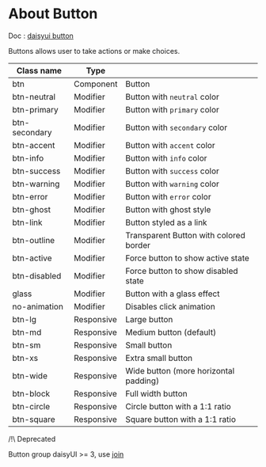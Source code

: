 # About Button

Doc : [daisyui button](https://daisyui.com/components/button/) 

Buttons allows user to take actions or make choices.

| Class name    |   Type     |                                        |
|---------------|------------|----------------------------------------|
| btn           | Component  | Button                                 |
| btn-neutral   | Modifier   | Button with `neutral` color            |
| btn-primary   | Modifier   | Button with `primary` color            |
| btn-secondary | Modifier   | Button with `secondary` color          |
| btn-accent    | Modifier   | Button with `accent` color             |
| btn-info      | Modifier   | Button with `info` color               |
| btn-success   | Modifier   | Button with `success` color            |
| btn-warning   | Modifier   | Button with `warning` color            |
| btn-error     | Modifier   | Button with `error` color              |
| btn-ghost     | Modifier   | Button with ghost style                |
| btn-link      | Modifier   | Button styled as a link                |
| btn-outline   | Modifier   | Transparent Button with colored border |
| btn-active    | Modifier   | Force button to show active state      |
| btn-disabled  | Modifier   | Force button to show disabled state    |
| glass         | Modifier   | Button with a glass effect             |
| no-animation  | Modifier   | Disables click animation               |
| btn-lg        | Responsive | Large button                           |
| btn-md        | Responsive | Medium button (default)                |
| btn-sm        | Responsive | Small button                           |
| btn-xs        | Responsive | Extra small button                     |
| btn-wide      | Responsive | Wide button (more horizontal padding)  |
| btn-block     | Responsive | Full width button                      |
| btn-circle    | Responsive | Circle button with a 1:1 ratio         |
| btn-square    | Responsive | Square button with a 1:1 ratio         |


/!\ Deprecated

Button group daisyUI >= 3, use [join](https://daisyui.com/components/join/)
